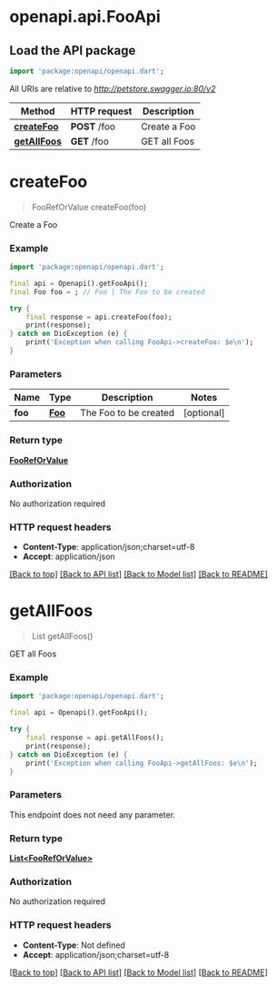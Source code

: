 # openapi.api.FooApi

## Load the API package
```dart
import 'package:openapi/openapi.dart';
```

All URIs are relative to *http://petstore.swagger.io:80/v2*

Method | HTTP request | Description
------------- | ------------- | -------------
[**createFoo**](FooApi.md#createfoo) | **POST** /foo | Create a Foo
[**getAllFoos**](FooApi.md#getallfoos) | **GET** /foo | GET all Foos


# **createFoo**
> FooRefOrValue createFoo(foo)

Create a Foo

### Example
```dart
import 'package:openapi/openapi.dart';

final api = Openapi().getFooApi();
final Foo foo = ; // Foo | The Foo to be created

try {
    final response = api.createFoo(foo);
    print(response);
} catch on DioException (e) {
    print('Exception when calling FooApi->createFoo: $e\n');
}
```

### Parameters

Name | Type | Description  | Notes
------------- | ------------- | ------------- | -------------
 **foo** | [**Foo**](Foo.md)| The Foo to be created | [optional] 

### Return type

[**FooRefOrValue**](FooRefOrValue.md)

### Authorization

No authorization required

### HTTP request headers

 - **Content-Type**: application/json;charset=utf-8
 - **Accept**: application/json

[[Back to top]](#) [[Back to API list]](../README.md#documentation-for-api-endpoints) [[Back to Model list]](../README.md#documentation-for-models) [[Back to README]](../README.md)

# **getAllFoos**
> List<FooRefOrValue> getAllFoos()

GET all Foos

### Example
```dart
import 'package:openapi/openapi.dart';

final api = Openapi().getFooApi();

try {
    final response = api.getAllFoos();
    print(response);
} catch on DioException (e) {
    print('Exception when calling FooApi->getAllFoos: $e\n');
}
```

### Parameters
This endpoint does not need any parameter.

### Return type

[**List&lt;FooRefOrValue&gt;**](FooRefOrValue.md)

### Authorization

No authorization required

### HTTP request headers

 - **Content-Type**: Not defined
 - **Accept**: application/json;charset=utf-8

[[Back to top]](#) [[Back to API list]](../README.md#documentation-for-api-endpoints) [[Back to Model list]](../README.md#documentation-for-models) [[Back to README]](../README.md)

